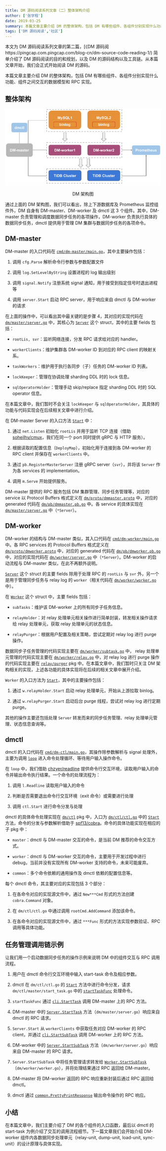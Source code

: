 ```yaml
---
title: DM 源码阅读系列文章（二）整体架构介绍
author: ['张学程']
date: 2019-03-25
summary: 本篇文章主要介绍 DM 的整体架构，包括 DM 有哪些组件、各组件分别实现什么功能、组件之间交互的数据模型和 RPC 实现。
tags: ['DM 源码阅读','社区']
---
```



本文为 DM 源码阅读系列文章的第二篇，[《DM 源码阅https://pingcap.com.pingcap.com/blog-cn/dm-source-code-reading-1/) 简单介绍了 DM 源码阅读的目的和规划，以及 DM 的源码结构以及工具链。从本篇文章开始，我们会正式开始阅读 DM 的源码。

本篇文章主要介绍 DM 的整体架构，包括 DM 有哪些组件、各组件分别实现什么功能、组件之间交互的数据模型和 RPC 实现。

## 整体架构

![DM 架构图](media/dm-source-code-reading-2/1.png)

<center>DM 架构图</center>

通过上面的 DM 架构图，我们可以看出，除上下游数据库及 Prometheus 监控组件外，DM 自身有 DM-master、DM-worker 及 dmctl 这 3 个组件。其中，DM-master 负责管理和调度数据同步任务的各项操作，DM-worker 负责执行具体的数据同步任务，dmctl 提供用于管理 DM 集群与数据同步任务的各项命令。

## DM-master

DM-master 的入口代码在 [`cmd/dm-master/main.go`](https://github.com/pingcap/dm/blob/3fcf24daa5/cmd/dm-master/main.go)，其中主要操作包括：

1.  调用 `cfg.Parse` 解析命令行参数与参数配置文件

2.  调用 `log.SetLevelByString` 设置进程的 log 输出级别

3.  调用 `signal.Notify` 注册系统 signal 通知，用于接受到指定信号时退出进程等

4.  调用 `server.Start` 启动 RPC server，用于响应来自 dmctl 与 DM-worker 的请求

在上面的操作中，可以看出其中最关键的是步骤 4，其对应的实现代码在 [`dm/master/server.go`](https://github.com/pingcap/dm/blob/3fcf24daa5/dm/master/server.go) 中，其核心为 [`Server`](https://github.com/pingcap/dm/blob/3fcf24daa5/dm/master/server.go#L46) 这个 struct，其中的主要 fields 包括：

*   `rootLis, svr`：监听网络连接，分发 RPC 请求给对应的 handler。

*   `workerClients`：维护集群各 DM-worker ID 到对应的 RPC client 的映射关系。

*   `taskWorkers`：维护用于执行各同步（子）任务的 DM-worker ID 列表。

*   `lockKeeper`：管理在协调处理 sharding DDL 时的 lock 信息。

*   `sqlOperatorHolder`：管理手动 skip/replace 指定 sharding DDL 时的 SQL operator 信息。

在本篇文章中，我们暂时不会关注 `lockKeeper` 与 `sqlOperatorHolder`，其具体的功能与代码实现会在后续相关文章中进行介绍。

在 DM-master Server 的入口方法 [`Start`](https://github.com/pingcap/dm/blob/3fcf24daa5/dm/master/server.go#L82) 中：

1.  通过 `net.Listen` 初始化 `rootLis` 并用于监听 TCP 连接（借助 [soheilhy/cmux](https://github.com/soheilhy/cmux)，我们在同一个 port 同时提供 gRPC 与 HTTP 服务）。

2.  根据读取的配置信息（`DeployMap`），初始化用于连接到各 DM-worker 的 RPC client 并保存在 `workerClients` 中。

3.  通过 `pb.RegisterMasterServer` 注册 gRPC server（`svr`），并将该 `Server` 作为各 services 的 implementation。

4.  调用 `m.Serve` 开始提供服务。

DM-master 提供的 RPC 服务包括 DM 集群管理、同步任务管理等，对应的 service 以 Protocol Buffers 格式定义在 [`dm/proto/dmmaster.proto`](https://github.com/pingcap/dm/blob/3fcf24daa5/dm/proto/dmmaster.proto) 中，对应的 generated 代码在 [`dm/pb/dmmaster.pb.go`](https://github.com/pingcap/dm/blob/3fcf24daa5/dm/pb/dmmaster.pb.go) 中。各 service 的具体实现在 [`dm/master/server.go`](https://github.com/pingcap/dm/blob/3fcf24daa5/dm/master/server.go) 中（`*Server`）。

## DM-worker

DM-worker 的结构与 DM-master 类似，其入口代码在 [`cmd/dm-worker/main.go`](https://github.com/pingcap/dm/blob/3fcf24daa5/cmd/dm-worker/main.go) 中。各 RPC services 的 Protocol Buffers 格式定义在 [`dm/proto/dmworker.proto`](https://github.com/pingcap/dm/blob/3fcf24daa5/dm/proto/dmworker.proto) 中，对应的 generated 代码在 [`dm/pb/dmworker.pb.go`](https://github.com/pingcap/dm/blob/3fcf24daa5/dm/pb/dmworker.pb.go) 中，对应的实现代码在 [`dm/worker/server.go`](https://github.com/pingcap/dm/blob/3fcf24daa5/dm/worker/server.go) 中（`*Server`）。DM-worker 的启动流程与 DM-master 类似，在此不再额外说明。

[`Server`](https://github.com/pingcap/dm/blob/3fcf24daa5/dm/worker/server.go#L42) 这个 struct 的主要 fields 除用于处理 RPC 的 `rootLis` 与 `svr` 外，另一个是用于管理同步任务与 relay log 的 `worker`（相关代码在 [`dm/worker/worker.go`](https://github.com/pingcap/dm/blob/3fcf24daa5/dm/worker/worker.go) 中）。

在 [`Worker`](https://github.com/pingcap/dm/blob/3fcf24daa5/dm/worker/worker.go#L43) 这个 struct 中，主要 fields 包括：

*   `subTasks`：维护该 DM-worker 上的所有同步子任务信息。

*   `relayHolder`：对 relay 处理单元相关操作进行简单封装，转发相关操作请求给 relay 处理单元，获取 relay 处理单元的状态信息。

*   `relayPurger`：根据用户配置及相关策略，尝试定期对 relay log 进行 purge 操作。

数据同步子任务管理的代码实现主要在 [`dm/worker/subtask.go`](https://github.com/pingcap/dm/blob/3fcf24daa5/dm/worker/subtask.go) 中， relay 处理单元管理的代码实现主要在 [`dm/worker/relay.go`](https://github.com/pingcap/dm/blob/3fcf24daa5/dm/worker/relay.go) 中，对 relay log 进行 purge 操作的代码实现主要在 [`relay/purger`](https://github.com/pingcap/dm/blob/3fcf24daa5/relay/purger/) pkg 中。在本篇文章中，我们暂时只关注 DM 架构相关的实现，上述各功能的具体实现将在后续的相关文章中展开介绍。

`Worker` 的入口方法为 [`Start`](https://github.com/pingcap/dm/blob/3fcf24daa5/dm/worker/worker.go#L93)，其中的主要操作包括：

1.  通过 `w.relayHolder.Start` 启动 relay 处理单元，开始从上游拉取 binlog。

2.  通过 `w.relayPurger.Start` 启动后台 purge 线程，尝试对 relay log 进行定期 purge。

其他的操作主要还包括处理 `Server` 转发而来的同步任务管理、relay 处理单元管理、状态信息查询等。

## dmctl

dmctl 的入口代码在 [`cmd/dm-ctl/main.go`](https://github.com/pingcap/dm/blob/3fcf24daa5/cmd/dm-ctl/main.go)，其操作除参数解析与 signal 处理外，主要为调用 [`loop`](https://github.com/pingcap/dm/blob/3fcf24daa5/cmd/dm-ctl/main.go#L83) 进入命令处理循环、等待用户输入操作命令。

在 `loop` 中，我们借助 [chzyer/readline](https://github.com/chzyer/readline) 提供命令行交互环境，读取用户输入的命令并输出命令执行结果。一个命令的处理流程为：

1.  调用 `l.Readline` 读取用户输入的命令

2.  判断是否需要退出命令行交互环境（exit 命令）或需要进行处理

3.  调用 `ctl.Start` 进行命令分发与处理

dmctl 的具体命令处理实现在 [`dm/ctl`](https://github.com/pingcap/dm/blob/3fcf24daa5/dm/ctl/) pkg 中，入口为 [`dm/ctl/ctl.go`](https://github.com/pingcap/dm/blob/3fcf24daa5/dm/ctl/ctl.go) 中的 [`Start`](https://github.com/pingcap/dm/blob/3fcf24daa5/dm/ctl/ctl.go#L46) 方法，命令的分发与参数解析借助于 [spf13/cobra](https://github.com/spf13/cobra)。命令的具体功能实现在相应的子 pkg 中：

*   `master`：dmctl 与 DM-master 交互的命令，是当前 DM 推荐的命令交互方式。

*   `worker`：dmctl 与 DM-worker 交互的命令，主要用于开发过程中进行 debug，当前并没有实现所有 DM-worker 支持的命令，未来可能废弃。

*   `common`：多个命令依赖的通用操作及 dmctl 依赖的配置信息等。

每个 dmctl 命令，其主要对应的实现包括 3 个部分：

1.  在各命令对应的实现源文件中，通过 `New***Cmd` 形式的方法创建 `cobra.Command` 对象。

2.  在 `dm/ctl/ctl.go` 中通过调用 `rootCmd.AddCommand` 添加该命令。

3.  在各命令对应的实现源文件中，通过 `***Func` 形式的方法实现参数验证、RPC 调用等具体功能。

## 任务管理调用链示例

让我们用一个启动数据同步任务的操作示例来说明 DM 中的组件交互与 RPC 调用流程。

1.  用户在 dmctl 命令行交互环境中输入 start-task 命令及相应参数。

2.  dmctl 在 `dm/ctl/ctl.go` 的 [`Start`](https://github.com/pingcap/dm/blob/3fcf24daa5/dm/ctl/ctl.go#L46) 方法中进行命令分发，请求 `dm/ctl/master/start_task.go` 中的 [`startTaskFunc`](https://github.com/pingcap/dm/blob/3fcf24daa5/dm/ctl/master/start_task.go#L39) 处理命令。

3.  `startTaskFunc` 通过 [`cli.StartTask`](https://github.com/pingcap/dm/blob/3fcf24daa5/dm/ctl/master/start_task.go#L61) 调用 DM-master 上的 RPC 方法。

4.  DM-master 中的 [`Server.StartTask`](https://github.com/pingcap/dm/blob/3fcf24daa5/dm/master/server.go#L182) 方法（`dm/master/server.go`）响应来自 dmctl 的 RPC 请求。

5.  `Server.Start` 从 `workerClients` 中获取任务对应 DM-worker 的 RPC client，并通过 [`cli.StartSubTask`](https://github.com/pingcap/dm/blob/3fcf24daa5/dm/master/server.go#L243) 调用 DM-worker 上的 RPC 方法。

6.  DM-worker 中的 [`Server.StartSubTask`](https://github.com/pingcap/dm/blob/3fcf24daa5/dm/worker/server.go#L139) 方法（`dm/worker/server.go`）响应来自 DM-master 的 RPC 请求。

7.  `Server.StartSubTask` 中将任务管理请求转发给 [`Worker.StartSubTask`](https://github.com/pingcap/dm/blob/3fcf24daa5/dm/worker/worker.go#L144)（`dm/worker/worker.go`），并将处理结果通过 RPC 返回给 DM-master。

8.  DM-master 将 DM-worker 返回的 RPC 响应重新封装后通过 RPC 返回给 dmctl。

9.  dmctl 通过 [`common.PrettyPrintResponse`](https://github.com/pingcap/dm/blob/3fcf24daa5/dm/ctl/common/util.go#L69) 输出命令操作的 RPC 响应。

## 小结

在本篇文章中，我们主要介绍了 DM 的各个组件的入口函数，最后以 dmctl 的 start-task 为例介绍了交互的调用流程细节。下一篇文章我们会开始介绍 DM-worker 组件内各数据同步处理单元（relay-unit, dump-unit, load-unit, sync-unit）的设计原理与具体实现。
